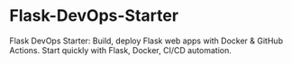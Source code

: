 # Flask-DevOps-Starter
Flask DevOps Starter: Build, deploy Flask web apps with Docker &amp; GitHub Actions. Start quickly with Flask, Docker, CI/CD automation.

